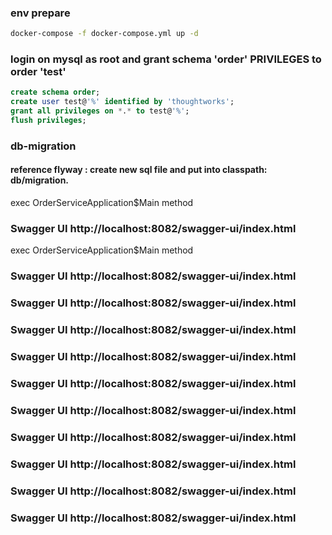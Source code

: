 ### env prepare

```bash
docker-compose -f docker-compose.yml up -d 
```

### login on mysql as root and grant schema 'order' PRIVILEGES to order 'test'

```sql
create schema order;
create user test@'%' identified by 'thoughtworks';
grant all privileges on *.* to test@'%';
flush privileges;
``` 
### db-migration
#### reference flyway : create new sql file and put into classpath: db/migration.
exec OrderServiceApplication$Main method
### Swagger UI http://localhost:8082/swagger-ui/index.html
exec OrderServiceApplication$Main method
### Swagger UI http://localhost:8082/swagger-ui/index.html

### Swagger UI http://localhost:8082/swagger-ui/index.html

### Swagger UI http://localhost:8082/swagger-ui/index.html

### Swagger UI http://localhost:8082/swagger-ui/index.html
### Swagger UI http://localhost:8082/swagger-ui/index.html
### Swagger UI http://localhost:8082/swagger-ui/index.html
### Swagger UI http://localhost:8082/swagger-ui/index.html
### Swagger UI http://localhost:8082/swagger-ui/index.html
### Swagger UI http://localhost:8082/swagger-ui/index.html
### Swagger UI http://localhost:8082/swagger-ui/index.html

